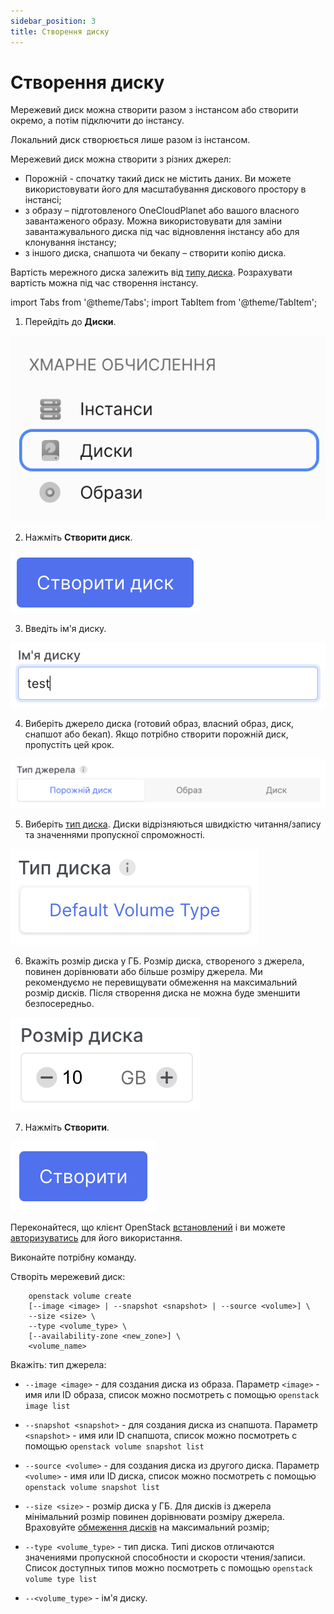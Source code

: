 ```yaml
---
sidebar_position: 3
title: Створення диску
---
```


# Створення диску

Мережевий диск можна створити разом з інстансом або створити окремо, а потім підключити до інстансу.

Локальний диск створюється лише разом із інстансом.

Мережевий диск можна створити з різних джерел:

- Порожній - спочатку такий диск не містить даних. Ви можете використовувати його для масштабування дискового простору в інстансі;
- з образу – підготовленого OneCloudPlanet або вашого власного завантаженого образу. Можна використовувати для заміни завантажувального диска під час відновлення інстансу або для клонування інстансу;
- з іншого диска, снапшота чи бекапу – створити копію диска.

Вартість мережного диска залежить від [типу диска](#). Розрахувати вартість можна під час створення інстансу.

import Tabs from '@theme/Tabs';
import TabItem from '@theme/TabItem';

<Tabs>
 <TabItem value="personal-area" label="Особистий кабінет" default>

1. Перейдіть до **Диски**.

![](../img/volumes/i-vol1-ua.svg)

2. Нажміть **Створити диск**.

![](../img/volumes/i-vol2-ua.svg)

3. Введіть ім'я диску.

![](../img/volumes/i-vol3-ua.svg)

4. Виберіть джерело диска (готовий образ, власний образ, диск, снапшот або бекап). Якщо потрібно створити порожній диск, пропустіть цей крок.

![](../img/volumes/i-vol4-ua.svg)

5. Виберіть [тип диска](#). Диски відрізняються швидкістю читання/запису та значеннями пропускної спроможності.

![](../img/volumes/i-vol5-ua.svg)

6. Вкажіть розмір диска у ГБ. Розмір диска, створеного з джерела, повинен дорівнювати або більше розміру джерела. Ми рекомендуємо не перевищувати обмеження на максимальний розмір дисків. Після створення диска не можна буде зменшити безпосередньо.

![](../img/volumes/i-vol6-ua.svg)

7. Нажміть **Створити**.

![](../img/volumes/i-vol7-ua.svg)

</TabItem>

<TabItem value="openstack" label="Openstack CLI">

Переконайтеся, що клієнт OpenStack [встановлений](#) і ви можете [авторизуватись](#) для його використання.

Виконайте потрібну команду.

Створіть мережевий диск:

```
    openstack volume create
    [--image <image> | --snapshot <snapshot> | --source <volume>] \
    --size <size> \
    --type <volume_type> \
    [--availability-zone <new_zone>] \
    <volume_name>
```
Вкажіть:
    тип джерела:
- `--image <image>` - для создания диска из образа. Параметр `<image>` - имя или ID образа, список можно посмотреть с помощью `openstack image list`
- `--snapshot <snapshot>` - для создания диска из снапшота. Параметр `<snapshot>` - имя или ID снапшота, список можно посмотреть с помощью `openstack volume snapshot list`
- `--source <volume>` - для создания диска из другого диска. Параметр `<volume>` - имя или ID диска, список можно посмотреть с помощью `openstack volume snapshot list`

- `--size <size>` - розмір диска у ГБ. Для дисків із джерела мінімальний розмір повинен дорівнювати розміру джерела. Враховуйте [обмеження дисків](/ua/control-panel/cloud-platform/volumes/volume-type#ліміти) на максимальний розмір;
- `--type <volume_type>` - тип диска. Типі дисков отличаются значениями пропускной способности и скорости чтения/записи. Список доступных типов можно посмотреть с помощью `openstack volume type list`
- `--<volume_type>` - ім'я диску.


</TabItem> 
</Tabs>